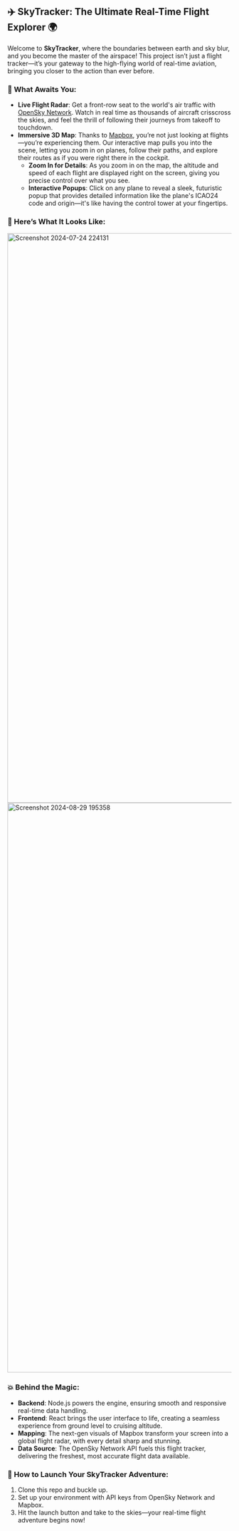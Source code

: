 

## ✈️ SkyTracker: The Ultimate Real-Time Flight Explorer 🌍

Welcome to **SkyTracker**, where the boundaries between earth and sky blur, and you become the master of the airspace! This project isn’t just a flight tracker—it’s your gateway to the high-flying world of real-time aviation, bringing you closer to the action than ever before.

### 🌟 What Awaits You:
- **Live Flight Radar**: Get a front-row seat to the world's air traffic with [OpenSky Network](https://opensky-network.org/). Watch in real time as thousands of aircraft crisscross the skies, and feel the thrill of following their journeys from takeoff to touchdown.
- **Immersive 3D Map**: Thanks to [Mapbox](https://www.mapbox.com/), you’re not just looking at flights—you’re experiencing them. Our interactive map pulls you into the scene, letting you zoom in on planes, follow their paths, and explore their routes as if you were right there in the cockpit.
  - **Zoom In for Details**: As you zoom in on the map, the altitude and speed of each flight are displayed right on the screen, giving you precise control over what you see.
  - **Interactive Popups**: Click on any plane to reveal a sleek, futuristic popup that provides detailed information like the plane's ICAO24 code and origin—it's like having the control tower at your fingertips.

### 🚀 Here’s What It Looks Like:

<img width="1280" alt="Screenshot 2024-07-24 224131" src="https://github.com/user-attachments/assets/86c0ad69-3fb7-457b-8533-034112e870b6">
<img width="1280" alt="Screenshot 2024-08-29 195358" src="https://github.com/user-attachments/assets/2f380059-7da1-4fc8-ac7c-fce5bddef7e8">


### 💥 Behind the Magic:
- **Backend**: Node.js powers the engine, ensuring smooth and responsive real-time data handling.
- **Frontend**: React brings the user interface to life, creating a seamless experience from ground level to cruising altitude.
- **Mapping**: The next-gen visuals of Mapbox transform your screen into a global flight radar, with every detail sharp and stunning.
- **Data Source**: The OpenSky Network API fuels this flight tracker, delivering the freshest, most accurate flight data available.

### 🚀 How to Launch Your SkyTracker Adventure:
1. Clone this repo and buckle up.
2. Set up your environment with API keys from OpenSky Network and Mapbox.
3. Hit the launch button and take to the skies—your real-time flight adventure begins now!



